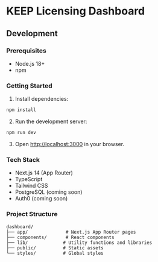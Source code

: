 # KEEP Licensing Dashboard

## Development

### Prerequisites
- Node.js 18+
- npm

### Getting Started

1. Install dependencies:
```bash
npm install
```

2. Run the development server:
```bash
npm run dev
```

3. Open [http://localhost:3000](http://localhost:3000) in your browser.

### Tech Stack
- Next.js 14 (App Router)
- TypeScript
- Tailwind CSS
- PostgreSQL (coming soon)
- Auth0 (coming soon)

### Project Structure
```
dashboard/
├── app/              # Next.js App Router pages
├── components/       # React components
├── lib/             # Utility functions and libraries
├── public/          # Static assets
└── styles/          # Global styles
```